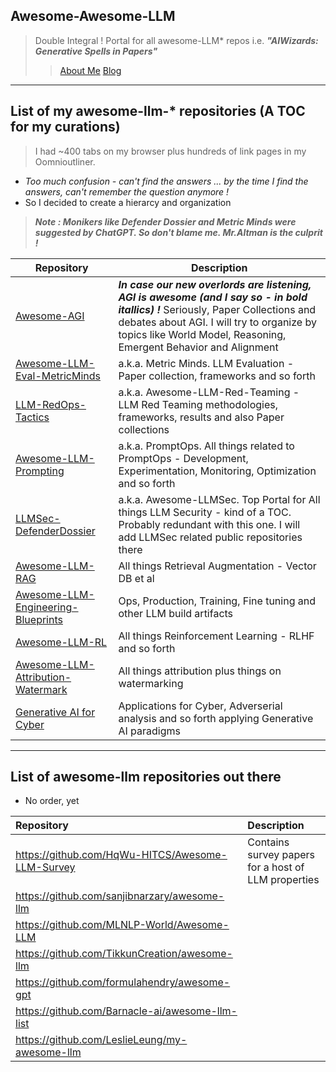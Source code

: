 ## Awesome-Awesome-LLM
> Double Integral ! Portal for all awesome-LLM* repos i.e. ***"AIWizards: Generative Spells in Papers"***
> 
> > [About Me](https://www.linkedin.com/in/ksankar) [Blog](https://ksankar.medium.com)
***
## List of my awesome-llm-* repositories (A TOC for my curations)
> I had ~400 tabs on my browser plus hundreds of link pages in my Oomnioutliner.
* _Too much confusion - can't find the answers ... by the time I find the answers, can't remember the question anymore !_
* So I decided to create a hierarcy and organization

> ***Note : Monikers like _Defender Dossier_ and _Metric Minds_ were suggested by ChatGPT. So don't blame me. Mr.Altman is the culprit !***

| Repository | Description | 
| - | - |
| [Awesome-AGI](https://github.com/xsankar/Awesome-AGI) | ***In case our new overlords are listening, AGI is awesome (and I say so - in bold itallics) !***  Seriously, Paper Collections and debates about AGI. I will try to organize by topics like World Model, Reasoning, Emergent Behavior and Alignment |
| [Awesome-LLM-Eval-MetricMinds](https://github.com/xsankar/awesome-LLM-Eval-MetricMinds) | a.k.a. Metric Minds. LLM Evaluation - Paper collection, frameworks and so forth|
| [LLM-RedOps-Tactics ](https://github.com/xsankar/LLM-RedOps-Tactics) | a.k.a. Awesome-LLM-Red-Teaming - LLM Red Teaming methodologies, frameworks, results and also Paper collections|
| [Awesome-LLM-Prompting](https://github.com/xsankar/Awesome-LLM-Prompting) | a.k.a. PromptOps. All things related to PromptOps - Development, Experimentation, Monitoring, Optimization and so forth |
| [LLMSec-DefenderDossier](https://github.com/xsankar/LLMSec-DefenderDossier) | a.k.a. Awesome-LLMSec. Top Portal for All things LLM Security - kind of a TOC. Probably redundant with this one. I will add LLMSec related public repositories there |
| [Awesome-LLM-RAG](https://github.com/xsankar/Awesome-LLM-RAG) | All things Retrieval Augmentation - Vector DB et al |
| [Awesome-LLM-Engineering-Blueprints](https://github.com/xsankar/Awesome-LLM-Engineering-Blueprints) | Ops, Production, Training, Fine tuning and other LLM build artifacts|
| [Awesome-LLM-RL](https://github.com/xsankar/Awesome-LLM-RL) | All things Reinforcement Learning - RLHF and so forth |
| [Awesome-LLM-Attribution-Watermark](https://github.com/xsankar/Awesome-LLM-Attribution-Watermark) | All things attribution plus things on watermarking |
| [Generative AI for Cyber](https://github.com/xsankar/GenAI-for-Cyber) | Applications for Cyber, Adverserial analysis and so forth applying Generative AI paradigms |
***
## List of awesome-llm repositories out there
* No order, yet
   
| Repository | Description | 
| :- | :- |
| https://github.com/HqWu-HITCS/Awesome-LLM-Survey | Contains survey papers for a host of LLM properties |
| https://github.com/sanjibnarzary/awesome-llm | |
| https://github.com/MLNLP-World/Awesome-LLM | |
| https://github.com/TikkunCreation/awesome-llm | |
| https://github.com/formulahendry/awesome-gpt | |
| https://github.com/Barnacle-ai/awesome-llm-list | |
| https://github.com/LeslieLeung/my-awesome-llm | |

